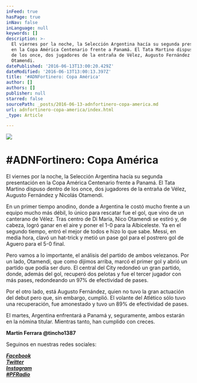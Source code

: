 ```yaml
---
inFeed: true
hasPage: true
inNav: false
inLanguage: null
keywords: []
description: >-
  El viernes por la noche, la Selección Argentina hacía su segunda presentación
  en la Copa América Centenario frente a Panamá. El Tata Martino dispuso dentro
  de los once, dos jugadores de la entraña de Vélez, Augusto Fernández y Nicolás
  Otamendi.
datePublished: '2016-06-13T13:00:20.429Z'
dateModified: '2016-06-13T13:00:13.397Z'
title: '#ADNFortinero: Copa América'
author: []
authors: []
publisher: null
starred: false
sourcePath: _posts/2016-06-13-adnfortinero-copa-america.md
url: adnfortinero-copa-america/index.html
_type: Article

---
```

![](https://the-grid-user-content.s3-us-west-2.amazonaws.com/08bcb4f1-8ed2-4280-a772-7d25d901bdab.jpg)

# \#ADNFortinero: Copa América

El viernes por la noche, la Selección Argentina hacía su segunda presentación en la Copa América Centenario frente a Panamá. El Tata Martino dispuso dentro de los once, dos jugadores de la entraña de Vélez, Augusto Fernández y Nicolás Otamendi.

En un primer tiempo anodino, donde a Argentina le costó mucho frente a un equipo mucho más débil, lo único para rescatar fue el gol, que vino de un canterano de Vélez. Tras centro de Di María, Nico Otamendi se estiró y, de cabeza, logró ganar en el aire y poner el 1-0 para la Albiceleste. Ya en el segundo tiempo, entró el mejor de todos e hizo lo que sabe. Messi, en media hora, clavó un hat-trick y metió un pase gol para el postrero gol de Aguero para el 5-0 final.

Pero vamos a lo importante, el análisis del partido de ambos velezanos. Por un lado, Otamendi, que como dijimos arriba, marcó el primer gol y abrió un partido que podía ser duro. El central del City redondeó un gran partido, donde, además del gol, recuperó dos pelotas y fue el tercer jugador con más pases, redondeando un 97% de efectividad de pases.

Por el otro lado, está Augusto Fernández, quien no tuvo la gran actuación del debut pero que, sin embargo, cumplió. El volante del Atlético sólo tuvo una recuperación, fue amonestado y tuvo un 89% de efectividad de pases.

El martes, Argentina enfrentará a Panamá y, seguramente, ambos estarán en la nómina titular. Mientras tanto, han cumplido con creces.

**Martín Ferrara @tincho1387**

Seguinos en nuestras redes sociales:

_**[Facebook][0]**_  
_**[Twitter][1]**_  
_**[Instagram][2]**_  
_**[\#PFRadio][3]**_

[0]: https://www.facebook.com/pasionfortineraoficial/
[1]: https://twitter.com/PasionFortinera
[2]: https://www.instagram.com/pasionfortinera/
[3]: http://www.pasionfortinera.com.ar/search/label/%23PFRadio